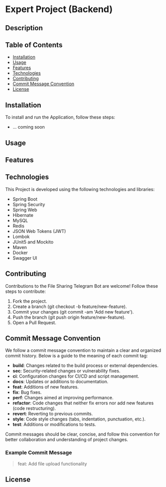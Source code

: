 # Expert Project (Backend)

## Description

## Table of Contents

- [Installation](#installation)
- [Usage](#usage)
- [Features](#features)
- [Technologies](#technologies)
- [Contributing](#contributing)
- [Commit Message Convention](#commit-message-convention)
- [License](#license)

## Installation

To install and run the Application, follow these steps:
* ... coming soon

## Usage

## Features

## Technologies

This Project is developed using the following technologies and libraries:

* Spring Boot
* Spring Security
* Spring Web
* Hibernate
* MySQL
* Redis
* JSON Web Tokens (JWT)
* Lombok
* JUnit5 and Mockito
* Maven
* Docker
* Swagger UI

## Contributing

Contributions to the File Sharing Telegram Bot are welcome! Follow these steps to contribute:

1. Fork the project.
2. Create a branch (git checkout -b feature/new-feature).
3. Commit your changes (git commit -am 'Add new feature').
4. Push the branch (git push origin feature/new-feature).
5. Open a Pull Request.

## Commit Message Convention

We follow a commit message convention to maintain a clear and organized commit history.
Below is a guide to the meaning of each commit tag:

- **build**: Changes related to the build process or external dependencies.
- **sec**: Security-related changes or vulnerability fixes.
- **ci**: Configuration changes for CI/CD and script management.
- **docs**: Updates or additions to documentation.
- **feat**: Additions of new features.
- **fix**: Bug fixes.
- **perf**: Changes aimed at improving performance.
- **refactor**: Code changes that neither fix errors nor add new features (code restructuring).
- **revert**: Reverting to previous commits.
- **style**: Code style changes (tabs, indentation, punctuation, etc.).
- **test**: Additions or modifications to tests.

Commit messages should be clear, concise, and follow this convention for better collaboration and
understanding of project changes.

### Example Commit Message

> feat: Add file upload functionality

## License
